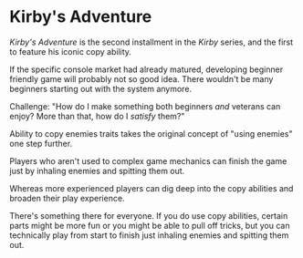 # Kirby's Adventure

*Kirby's Adventure* is the second installment in the *Kirby* series, and the first to feature his iconic copy ability.

If the specific console market had already matured, developing beginner friendly game will probably not so good idea. There wouldn't be many beginners starting out with the system anymore.

Challenge: "How do I make something both beginners *and* veterans can enjoy? More than that, how do I *satisfy* them?"

Ability to copy enemies traits takes the original concept of "using enemies" one step further.

Players who aren't used to complex game mechanics can finish the game just by inhaling enemies and spitting them out.

Whereas more experienced players can dig deep into the copy abilities and broaden their play experience.

There's something there for everyone. If you do use copy abilities, certain parts might be more fun or you might be able to pull off tricks, but you can technically play from start to finish just inhaling enemies and spitting them out.
